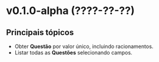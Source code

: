 # v0.1.0-alpha (????-??-??)

## Principais tópicos

- Obter **Questão** por valor único, incluindo racionamentos.
- Listar todas as **Questões** selecionando campos.

